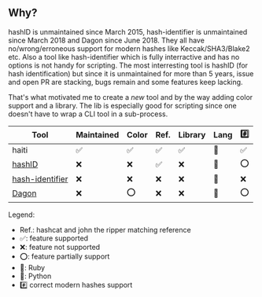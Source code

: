 ## Why?

hashID is unmaintained since March 2015, hash-identifier is unmaintained since
March 2018 and Dagon since June 2018. They all have no/wrong/erroneous support
for modern hashes like Keccak/SHA3/Blake2 etc.
Also a tool like hash-identifier which is fully interractive and has no options
is not handy for scripting.
The most interresting tool is hashID (for hash identification) but since it is
unmaintained for more than 5 years, issue and open PR are stacking, bugs remain
and some features keep lacking.

That's what motivated me to create a *new* tool and by the way adding color
support and a library. The lib is especially good for scripting since one
doesn't have to wrap a CLI tool in a sub-process.

Tool                 | Maintained | Color | Ref. | Library | Lang | ️:hash:
---------------------|------------|-------|------|---------|------|---------------
haiti                | ✅          | ✅     | ✅    | ✅       | 💎   | ✅
[hashID][1]          | ❌          | ❌     | ✅    | ❌       | 🐍   | ⭕️
[hash-identifier][2] | ❌          | ❌     | ❌    | ❌       | 🐍   | ❌
[Dagon][3]           | ❌          | ⭕️    | ❌    | ❌       | 🐍   | ⭕️

Legend:

- Ref.: hashcat and john the ripper matching reference
- ✅: feature supported
- ❌: feature not supported
- ⭕️: feature partially support
- 💎: Ruby
- 🐍: Python
- :hash: correct modern hashes support

[1]:https://github.com/psypanda/hashID
[2]:https://github.com/blackploit/hash-identifier
[3]:https://github.com/Ekultek/Dagon
